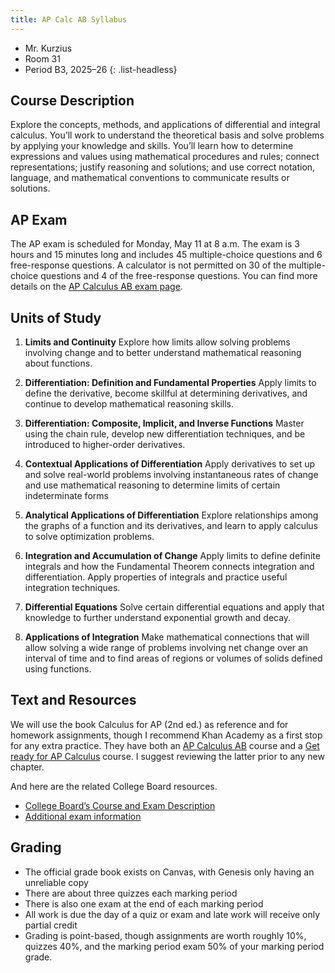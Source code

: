 ```yaml
---
title: AP Calc AB Syllabus
---
```


- Mr. Kurzius
- Room 31
- Period B3, 2025–26
{: .list-headless}

## Course Description

Explore the concepts, methods, and applications of differential and integral calculus. You’ll work to understand the theoretical basis and solve problems by applying your knowledge and skills. You’ll learn how to determine expressions and values using mathematical procedures and rules; connect representations; justify reasoning and solutions; and use correct notation, language, and mathematical conventions to communicate results or solutions.

## AP Exam

The AP exam is scheduled for Monday, May 11 at 8 a.m. The exam is 3 hours and 15 minutes long and includes 45 multiple-choice questions and 6 free-response questions. A calculator is not permitted on 30 of the multiple-choice questions and 4 of the free-response questions. You can find more details on the [AP Calculus AB exam page](https://apstudents.collegeboard.org/courses/ap-calculus-ab/assessment).

## Units of Study

1. **Limits and Continuity** Explore how limits allow solving problems involving change and to better understand mathematical reasoning about functions.

2. **Differentiation: Definition and Fundamental Properties** Apply limits to define the derivative, become skillful at determining derivatives, and continue to develop mathematical reasoning skills.

3. **Differentiation: Composite, Implicit, and Inverse Functions** Master using the chain rule, develop new differentiation techniques, and be introduced to higher-order derivatives.

4. **Contextual Applications of Differentiation** Apply derivatives to set up and solve real-world problems involving instantaneous rates of change and use mathematical reasoning to determine limits of certain indeterminate forms

5. **Analytical Applications of Differentiation** Explore relationships among the graphs of a function and its derivatives, and learn to apply calculus to solve optimization problems.

6. **Integration and Accumulation of Change** Apply limits to define definite integrals and how the Fundamental Theorem connects integration and differentiation. Apply properties of integrals and practice useful integration techniques.

7. **Differential Equations** Solve certain differential equations and apply that knowledge to further understand exponential growth and decay.

8. **Applications of Integration** Make mathematical connections that will allow solving a wide range of problems involving net change over an interval of time and to find areas of regions or volumes of solids defined using functions.

## Text and Resources

We will use the book Calculus for AP (2nd ed.) as reference and for homework assignments, though I recommend Khan Academy as a first stop for any extra practice. They have both an [AP Calculus AB](https://www.khanacademy.org/math/ap-calculus-ab) course and a [Get ready for AP Calculus](https://www.khanacademy.org/math/get-ready-for-ap-calc) course. I suggest reviewing the latter prior to any new chapter.

And here are the related College Board resources.

- [College Board’s Course and Exam Description](https://apcentral.collegeboard.org/media/pdf/ap-calculus-ab-and-bc-course-and-exam-description.pdf)
- [Additional exam information](https://apstudents.collegeboard.org/courses/ap-calculus-ab/assessment)

## Grading

- The official grade book exists on Canvas, with Genesis only having an unreliable copy
- There are about three quizzes each marking period
- There is also one exam at the end of each marking period
- All work is due the day of a quiz or exam and late work will receive only partial credit
- Grading is point-based, though assignments are worth roughly 10%, quizzes 40%, and the marking period exam 50% of your marking period grade.
